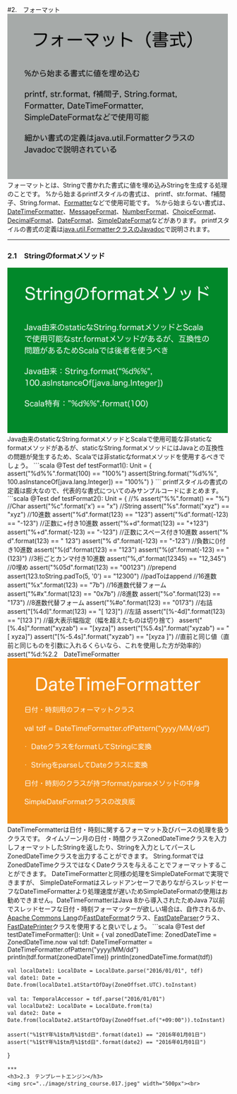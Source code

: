 #2.　フォーマット
<img src="../image/string_course.014.jpeg" width="500px"><br>
フォーマットとは、Stringで書かれた書式に値を埋め込みStringを生成する処理のことです。
%から始まるprintfスタイルの書式は、
printf、str.format、f補間子、String.format、<a href="http://docs.oracle.com/javase/jp/8/docs/api/java/util/Formatter.html" target="_blank">Formatter</a>などで使用可能です。
%から始まらない書式は、<a href="http://docs.oracle.com/javase/jp/8/docs/api/java/time/format/DateTimeFormatter.html" target="_blank">DateTimeFormatter</a>、<a href="http://docs.oracle.com/javase/jp/8/docs/api/java/text/MessageFormat.html" target="_blank">MessageFormat</a>、<a href="http://docs.oracle.com/javase/jp/8/docs/api/java/text/NumberFormat.html" target="_blank">NumberFormat</a>、<a href="http://docs.oracle.com/javase/jp/8/docs/api/java/text/ChoiceFormat.html" target="_blank">ChoiceFormat</a>、<a href="http://docs.oracle.com/javase/jp/8/docs/api/java/text/DecimalFormat.html" target="_blank">DecimalFormat</a>、<a href="http://docs.oracle.com/javase/jp/8/docs/api/java/text/DateFormat.html" target="_blank">DateFormat</a>、<a href="http://docs.oracle.com/javase/jp/8/docs/api/java/text/SimpleDateFormat.html" target="_blank">SimpleDateFormat</a>などがあります。
printfスタイルの書式の定義は<a href="http://docs.oracle.com/javase/jp/8/docs/api/java/util/Formatter.html" target="_blank">java.util.FormatterクラスのJavadoc</a>で説明されます。
***
<h3>2.1　Stringのformatメソッド</h3>
<img src="../image/string_course.015.jpeg" width="500px"><br>
Java由来のstaticなString.formatメソッドとScalaで使用可能な非staticなformatメソッドがあるが、staticなString.formatメソッドにはJavaとの互換性の問題が発生するため、Scalaでは非staticなformatメソッドを使用するべきでしょう。
```scala
  @Test
  def testFormat1(): Unit = {
    assert("%d%%".format(100) == "100%")
    assert(String.format("%d%%", 100.asInstanceOf[java.lang.Integer]) == "100%")
  }
```
printfスタイルの書式の定義は膨大なので、代表的な書式についてのみサンプルコードにまとめます。
```scala
  @Test
  def testFormat2(): Unit = {
    //%
    assert("%%".format() == "%")
    //Char
    assert("%c".format('x') == "x")
    //String
    assert("%s".format("xyz") == "xyz")
    //10進数
    assert("%d".format(123) == "123")
    assert("%d".format(-123) == "-123")
    //正数に+付き10進数
    assert("%+d".format(123) == "+123")
    assert("%+d".format(-123) == "-123")
    //正数にスペース付き10進数
    assert("% d".format(123) == " 123")
    assert("% d".format(-123) == "-123")
    //負数に()付き10進数
    assert("%(d".format(123) == "123")
    assert("%(d".format(-123) == "(123)")
    //3桁ごとカンマ付き10進数
    assert("%,d".format(12345) == "12,345")
    //0埋め
    assert("%05d".format(123) == "00123") //prepend
    assert(123.toString.padTo(5, '0') == "12300") //padToはappend
    //16進数
    assert("%x".format(123) == "7b")
    //16進数代替フォーム
    assert("%#x".format(123) == "0x7b")
    //8進数
    assert("%o".format(123) == "173")
    //8進数代替フォーム
    assert("%#o".format(123) == "0173")
    //右詰
    assert("[%4d]".format(123) == "[ 123]")
    //左詰
    assert("[%-4d]".format(123) == "[123 ]")
    //最大表示幅指定（幅を超えたものは切り捨て）
    assert("[%.4s]".format("xyzab") == "[xyza]")
    assert("[%5.4s]".format("xyzab") == "[ xyza]")
    assert("[%-5.4s]".format("xyzab") == "[xyza ]")
    //直前と同じ値（直前と同じものを引数に入れるくらいなら、これを使用した方が効率的）
    assert("%d:%<d:%d:%<d".format(1, 22) == "1:1:22:22")
    //引数のインデックス指定（同じものを連続せずに何度も引数に入れるくらいなら、これでまとめる方が効率的）
    assert("%d:%d:%d".format(1, 22, 333) == "1:22:333")
    assert("%1$d:%2$d:%3$d".format(1, 22, 333) == "1:22:333")
    assert("%3$d:%1$d:%2$d".format(1, 22, 333) == "333:1:22")
    assert("%3$d:%1$d:%d:%d:%3$d".format(1, 22, 333) == "333:1:1:22:333")
    //真偽値（小文字）
    //nullの場合はfalse
    //プリミティブ型booleanでもラッパークラスのBooleanでもない場合はtrue
    assert("%b".format(true) == "true")
    assert("%b".format(java.lang.Boolean.TRUE) == "true")
    assert("%b".format(0) == "true")
    assert("%b".format(false) == "false")
    assert("%b".format(java.lang.Boolean.FALSE) == "false")
    assert("%b".format(null) == "false")
    //真偽値（大文字）
    //nullの場合はfalse
    //プリミティブ型booleanでもラッパークラスのBooleanでもない場合はtrue
    assert("%B".format(true) == "TRUE")
    assert("%B".format(java.lang.Boolean.TRUE) == "TRUE")
    assert("%B".format(0) == "TRUE")
    assert("%B".format(false) == "FALSE")
    assert("%B".format(java.lang.Boolean.FALSE) == "FALSE")
    assert("%B".format(null) == "FALSE")
    //浮動小数
    assert("%e".format(math.Pi) == "3.141593e+00")
    assert("%f".format(math.Pi) == "3.141593")
    assert("%g".format(math.Pi) == "3.14159")
    assert("%a".format(math.Pi) == "0x1.921fb54442d18p1")
    //OS非依存の改行文字
    //Unix: \n
    //Windows: \r\n
    printf("%n")
    //日付・時刻
    printf("%1$tY年%1$tm月%1$td日%tA\n", new Date())
    printf("%1$tY年%1$tm月%1$td日%tA%n".formatLocal(java.util.Locale.US, new Date()))
    println("%1$tY年%1$tm月%1$td日%tA".formatLocal(java.util.Locale.JAPAN, new Date()))
    //ハッシュコード（16進数）
    printf("%h\n", new Object())
  }
```
***
<h3>2.2　DateTimeFormatter</h3>
<img src="../image/string_course.016.jpeg" width="500px"><br>
DateTimeFormatterは日付・時刻に関するフォーマット及びバースの処理を扱うクラスです。
タイムゾーン月の日付・時間クラスZonedDateTimeクラスを入力しフォーマットしたStringを返したり、Stringを入力としてパースしZonedDateTimeクラスを出力することができます。
String.formatではZonedDateTimeクラスではなくDateクラスを与えることでフォーマットすることができます。
DateTimeFormatterと同様の処理をSimpleDateFormatで実現できますが、
SimpleDateFormatはスレッドアンセーフでありながらスレッドセーフなDateTimeFormatterより処理速度が遅いためSimpleDateFormatの使用はお勧めできません。DateTimeFormatterはJava 8から導入されたためJava 7以前でスレッドセーフな日付・時刻フォーマッターが欲しい場合は、自作されるか、<a href="https://commons.apache.org/proper/commons-lang/" target="_blank">Apache Commons Lang</a>の<a href="https://commons.apache.org/proper/commons-lang/javadocs/api-release/org/apache/commons/lang3/time/FastDateFormat.html" target="_blank">FastDateFormat</a>クラス、<a href="https://commons.apache.org/proper/commons-lang/javadocs/api-release/org/apache/commons/lang3/time/FastDateParser.html" target="_blank">FastDateParser</a>クラス、<a href="https://commons.apache.org/proper/commons-lang/javadocs/api-release/org/apache/commons/lang3/time/FastDatePrinter.html" target="_blank">FastDatePrinter</a>クラスを使用すると良いでしょう。
```scala
  @Test
  def testDateTimeFormatter(): Unit = {
    val zonedDateTime: ZonedDateTime = ZonedDateTime.now
    val tdf: DateTimeFormatter = DateTimeFormatter.ofPattern("yyyy/MM/dd")
    println(tdf.format(zonedDateTime))
    println(zonedDateTime.format(tdf))

    val localDate1: LocalDate = LocalDate.parse("2016/01/01", tdf)
    val date1: Date = Date.from(localDate1.atStartOfDay(ZoneOffset.UTC).toInstant)

    val ta: TemporalAccessor = tdf.parse("2016/01/01")
    val localDate2: LocalDate = LocalDate.from(ta)
    val date2: Date = Date.from(localDate2.atStartOfDay(ZoneOffset.of("+09:00")).toInstant)

    assert("%1$tY年%1$tm月%1$td日".format(date1) == "2016年01月01日")
    assert("%1$tY年%1$tm月%1$td日".format(date2) == "2016年01月01日")
  }
```
***
<h3>2.3　テンプレートエンジン</h3>
<img src="../image/string_course.017.jpeg" width="500px"><br>
